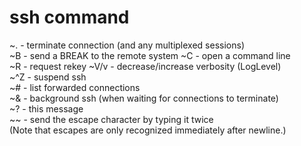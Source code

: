  #   ssh command
~. - terminate connection (and any multiplexed sessions)  
~B - send a BREAK to the remote system
~C - open a command line  
~R - request rekey
~V/v - decrease/increase verbosity (LogLevel)  
~^Z - suspend ssh  
~# - list forwarded connections  
~& - background ssh (when waiting for connections to terminate)  
~? - this message  
~~ - send the escape character by typing it twice  
(Note that escapes are only recognized immediately after newline.)  
